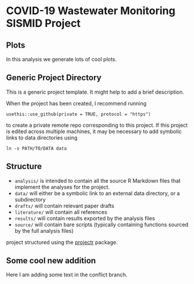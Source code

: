 # COVID-19 Wastewater Monitoring SISMID Project

## Plots

In this analysis we generate lots of cool plots.

## Generic Project Directory

This is a generic project template. It might help to add a brief description.

When the project has been created, I recommend running

```usethis::use_github(private = TRUE, protocol = "https")```

to create a private remote repo corresponding to this project. If this project
is edited across multiple machines, it may be necessary to add symbolic links
to data directories using

```ln -s PATH/TO/DATA data```

## Structure

* `analysis/` is intended to contain all the source R Markdown files that
implement the analyses for the project.
* `data/` will either be a symbolic link to an external data directory, or
a subdirectory
* `drafts/` will contain relevant paper drafts
* `literature/` will contain all references
* `results/` will contain results exported by the analysis files
* `source/` will contain bare scripts (typically containing functions sourced
by the full analysis files)

project structured using the [projectr](https://github.com/julia-wrobel/projectr) package.

## Some cool new addition

Here I am adding some text in the conflict branch.
